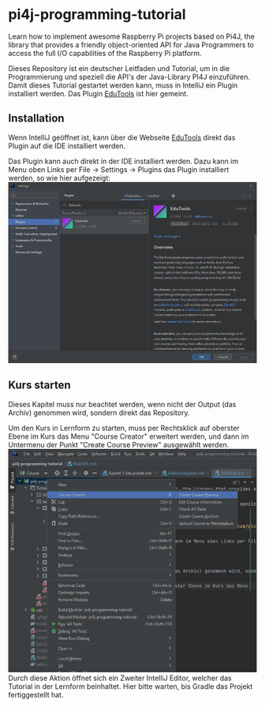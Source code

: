 # pi4j-programming-tutorial
Learn how to implement awesome Raspberry Pi projects based on Pi4J, the library that provides a friendly object-oriented API for Java Programmers to access the full I/O capabilities of the Raspberry Pi platform.

Dieses Repository ist ein deutscher Leitfaden und Tutorial, um in die Programmierung und speziell die API's der Java-Library PI4J einzuführen. Damit dieses Tutorial gestartet werden kann, muss in IntelliJ ein Plugin installiert werden. Das Plugin [EduTools](https://plugins.jetbrains.com/plugin/10081-edutools) ist hier gemeint. 

## Installation
Wenn IntelliJ geöffnet ist, kann über die Webseite [EduTools](https://plugins.jetbrains.com/plugin/10081-edutools) direkt das Plugin auf die IDE installiert werden.

Das Plugin kann auch direkt in der IDE installiert werden. Dazu kann im Menu oben Links per File -> Settings -> Plugins das Plugin installiert werden, so wie hier aufgezeigt:
![EduTools Plugin](/Edutools-Plugin.png)

## Kurs starten
Dieses Kapitel muss nur beachtet werden, wenn nicht der Output (das Archiv) genommen wird, sondern direkt das Repository.

Um den Kurs in Lernform zu starten, muss per Rechtsklick auf oberster Ebene im Kurs das Menu "Course Creator" erweitert werden, und dann im Untermenu der Punkt "Create Course Preview" ausgewählt werden.
![EduTools Kursstart](/EduTools-Kursstart.png)
Durch diese Aktion öffnet sich ein Zweiter IntelliJ Editor, welcher das Tutorial in der Lernform beinhaltet. Hier bitte warten, bis Gradle das Projekt fertiggestellt hat.